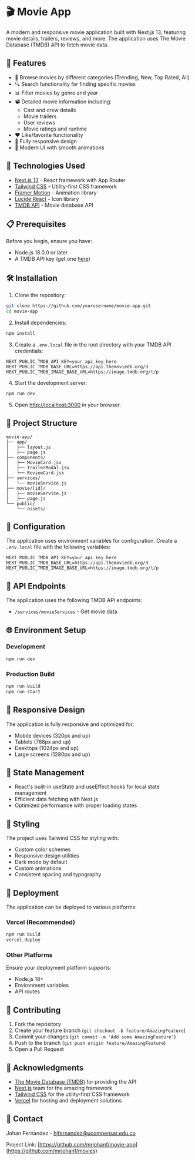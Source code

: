 # 🎬 Movie App

A modern and responsive movie application built with Next.js 13, featuring movie details, trailers, reviews, and more. The application uses The Movie Database (TMDB) API to fetch movie data.

## 🌟 Features

- 🎥 Browse movies by different categories (Trending, New, Top Rated, All)
- 🔍 Search functionality for finding specific movies
- 📊 Filter movies by genre and year
- 📽️ Detailed movie information including:
  - Cast and crew details
  - Movie trailers
  - User reviews
  - Movie ratings and runtime
- ❤️ Like/favorite functionality
- 📱 Fully responsive design
- 🎨 Modern UI with smooth animations

## 🚀 Technologies Used

- [Next.js 13](https://nextjs.org/) - React framework with App Router
- [Tailwind CSS](https://tailwindcss.com/) - Utility-first CSS framework
- [Framer Motion](https://www.framer.com/motion/) - Animation library
- [Lucide React](https://lucide.dev/) - Icon library
- [TMDB API](https://www.themoviedb.org/documentation/api) - Movie database API

## 📋 Prerequisites

Before you begin, ensure you have:

- Node.js 18.0.0 or later
- A TMDB API key (get one [here](https://www.themoviedb.org/documentation/api))

## 🛠️ Installation

1. Clone the repository:
```bash
git clone https://github.com/yourusername/movie-app.git
cd movie-app
```

2. Install dependencies:
```bash
npm install
```

3. Create a `.env.local` file in the root directory with your TMDB API credentials:
```env
NEXT_PUBLIC_TMDB_API_KEY=your_api_key_here
NEXT_PUBLIC_TMDB_BASE_URL=https://api.themoviedb.org/3
NEXT_PUBLIC_TMDB_IMAGE_BASE_URL=https://image.tmdb.org/t/p
```

4. Start the development server:
```bash
npm run dev
```

5. Open [http://localhost:3000](http://localhost:3000) in your browser.

## 📁 Project Structure

```
movie-app/
├── app/
│   ├── layout.js
│   ├── page.js
├── components/
│   ├── MovieCard.jsx
│   ├── TrailerModal.jsx
│   └── ReviewCard.jsx
├── services/
│   └── movieService.js
├── movie/[id]/
│   ├── movieService.js
│   ├── page.js
└── public/
    └── assets/
```

## 🔧 Configuration

The application uses environment variables for configuration. Create a `.env.local` file with the following variables:

```env
NEXT_PUBLIC_TMDB_API_KEY=your_api_key_here
NEXT_PUBLIC_TMDB_BASE_URL=https://api.themoviedb.org/3
NEXT_PUBLIC_TMDB_IMAGE_BASE_URL=https://image.tmdb.org/t/p
```

## 🎯 API Endpoints

The application uses the following TMDB API endpoints:

- `/services/movieServices` - Get movie data

## 🌐 Environment Setup

### Development
```bash
npm run dev
```

### Production Build
```bash
npm run build
npm run start
```

## 📱 Responsive Design

The application is fully responsive and optimized for:
- Mobile devices (320px and up)
- Tablets (768px and up)
- Desktops (1024px and up)
- Large screens (1280px and up)

## 🔄 State Management

- React's built-in useState and useEffect hooks for local state management
- Efficient data fetching with Next.js
- Optimized performance with proper loading states

## 🎨 Styling

The project uses Tailwind CSS for styling with:
- Custom color schemes
- Responsive design utilities
- Dark mode by default
- Custom animations
- Consistent spacing and typography

## 🚀 Deployment

The application can be deployed to various platforms:

### Vercel (Recommended)
```bash
npm run build
vercel deploy
```

### Other Platforms
Ensure your deployment platform supports:
- Node.js 18+
- Environment variables
- API routes

## 🤝 Contributing

1. Fork the repository
2. Create your feature branch (`git checkout -b feature/AmazingFeature`)
3. Commit your changes (`git commit -m 'Add some AmazingFeature'`)
4. Push to the branch (`git push origin feature/AmazingFeature`)
5. Open a Pull Request


## 👏 Acknowledgments

- [The Movie Database (TMDB)](https://www.themoviedb.org/) for providing the API
- [Next.js](https://nextjs.org/) team for the amazing framework
- [Tailwind CSS](https://tailwindcss.com/) for the utility-first CSS framework
- [Vercel](https://vercel.com/) for hosting and deployment solutions

## 📧 Contact

Johan Fernandez - hjfernandez@ucompensar.edu.co

Project Link: [https://github.com/mrjohanf/movie-app](https://github.com/mrjohanf/movies)